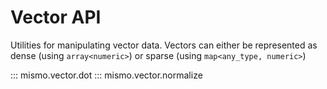 # Vector API

Utilities for manipulating vector data.
Vectors can either be represented as dense (using `array<numeric>`)
or sparse (using `map<any_type, numeric>`)

::: mismo.vector.dot
::: mismo.vector.normalize